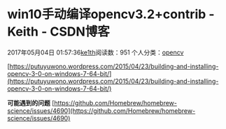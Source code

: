 # win10手动编译opencv3.2+contrib - Keith - CSDN博客





2017年05月04日 01:57:36[ke1th](https://me.csdn.net/u012436149)阅读数：951
个人分类：[opencv](https://blog.csdn.net/u012436149/article/category/6892993)









[https://putuyuwono.wordpress.com/2015/04/23/building-and-installing-opencv-3-0-on-windows-7-64-bit/](https://putuyuwono.wordpress.com/2015/04/23/building-and-installing-opencv-3-0-on-windows-7-64-bit/)

**可能遇到的问题**
[https://github.com/Homebrew/homebrew-science/issues/4690](https://github.com/Homebrew/homebrew-science/issues/4690)



